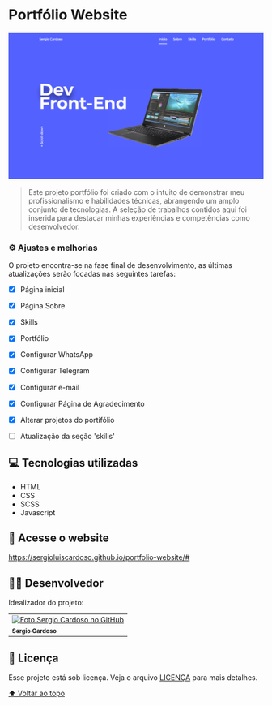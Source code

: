 # Portfólio Website
<img src="./assets/img/folder.png" alt="página inicial">

> Este projeto portfólio foi criado com o intuito de demonstrar meu profissionalismo e habilidades técnicas, abrangendo um amplo conjunto de tecnologias. A seleção de trabalhos contidos aqui foi inserida para destacar minhas experiências e competências como desenvolvedor. 

### ⚙️ Ajustes e melhorias

O projeto encontra-se na fase final de desenvolvimento, as últimas atualizações serão focadas nas seguintes tarefas:

- [x] Página inicial
- [x] Página Sobre
- [x] Skills
- [x] Portfólio
- [x] Configurar WhatsApp
- [x] Configurar Telegram
- [x] Configurar e-mail
- [x] Configurar Página de Agradecimento
- [x] Alterar projetos do portifólio
- [ ] Atualização da seção 'skills'







## 💻 Tecnologias utilizadas

* HTML
* CSS
* SCSS
* Javascript

## 🔗 Acesse o website

https://sergioluiscardoso.github.io/portfolio-website/#

## 👨‍💻 Desenvolvedor

Idealizador do projeto:

<table>
  <tr>
    <td aligne ="center">
      <a href="#">
        <img src="https://avatars.githubusercontent.com/u/55567543?v=4" width="100px;" alt="Foto Sergio Cardoso no GitHub"/><br>
        <sub>
          <b>Sergio Cardoso</b>
        </sub>
      </a>
    </td>
    
  </tr>
</table>



## 📝 Licença

Esse projeto está sob licença. Veja o arquivo [LICENÇA](https://github.com/SergioLuisCardoso/portfolio-website/blob/main/LICENSE) para mais detalhes.

[⬆ Voltar ao topo](#portfólio-website)<br>

